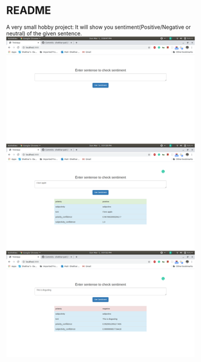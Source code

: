 # README

A very small hobby project:
It will show you sentiment(Positive/Negative or neutral) of the given sentence.
![](https://github.com/shekhar-patil/Sentiment_Analysis/blob/master/readme/Screenshot%20from%202020-03-01%2015-30-47.png)
![](https://github.com/shekhar-patil/Sentiment_Analysis/blob/master/readme/Screenshot%20from%202020-03-01%2015-31-28.png)
![](https://github.com/shekhar-patil/Sentiment_Analysis/blob/master/readme/Screenshot%20from%202020-03-01%2015-31-52.png)
